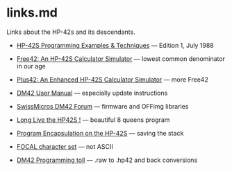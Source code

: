 
# links.md

Links about the HP-42s and its descendants.


* [HP-42S Programming Examples & Techniques](https://literature.hpcalc.org/community/hp42s-prog-en.pdf) — Edition 1, July 1988

* [Free42: An HP-42S Calculator Simulator](https://thomasokken.com/free42/) — lowest common denominator in our age
* [Plus42: An Enhanced HP-42S Calculator Simulator](https://thomasokken.com/free42/) — more Free42

* [DM42 User Manual](https://technical.swissmicros.com/dm42/doc/dm42_user_manual.html) — especially update instructions
* [SwissMicros DM42 Forum](https://forum.swissmicros.com/viewforum.php?f=15) — firmware and OFFimg libraries

* [Long Live the HP42S !](http://www.hpcc.org/datafile/V23N6/LongLiveTheHP42S.pdf) — beautiful 8 queens program
* [Program Encapsulation on the HP-42S](https://archived.hpcalc.org/hp42s/articles/program_encapsulation.pdf) — saving the stack

* [FOCAL character set](https://en.wikipedia.org/wiki/FOCAL_character_set) —  not ASCII

* [DM42 Programming toll](https://technical.swissmicros.com/decoders/dm42/index.php) — .raw to .hp42 and back conversions

